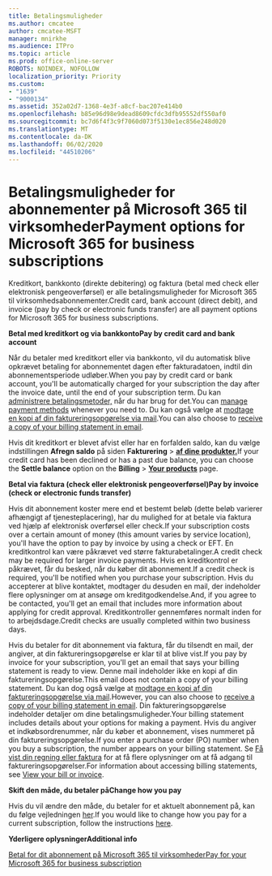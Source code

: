 ```yaml
---
title: Betalingsmuligheder
ms.author: cmcatee
author: cmcatee-MSFT
manager: mnirkhe
ms.audience: ITPro
ms.topic: article
ms.prod: office-online-server
ROBOTS: NOINDEX, NOFOLLOW
localization_priority: Priority
ms.custom:
- "1639"
- "9000134"
ms.assetid: 352a02d7-1368-4e3f-a8cf-bac207e414b0
ms.openlocfilehash: b85e96d98e9dead8609cfdc3dfb95552df550af0
ms.sourcegitcommit: bc7d6f4f3c9f7060d073f5130e1ec856e248d020
ms.translationtype: MT
ms.contentlocale: da-DK
ms.lasthandoff: 06/02/2020
ms.locfileid: "44510206"
---
```

# <a name="payment-options-for-microsoft-365-for-business-subscriptions"></a><span data-ttu-id="d2120-102">Betalingsmuligheder for abonnementer på Microsoft 365 til virksomheder</span><span class="sxs-lookup"><span data-stu-id="d2120-102">Payment options for Microsoft 365 for business subscriptions</span></span>
  
<span data-ttu-id="d2120-103">Kreditkort, bankkonto (direkte debitering) og faktura (betal med check eller elektronisk pengeoverførsel) er alle betalingsmuligheder for Microsoft 365 til virksomhedsabonnementer.</span><span class="sxs-lookup"><span data-stu-id="d2120-103">Credit card, bank account (direct debit), and invoice (pay by check or electronic funds transfer) are all payment options for Microsoft 365 for business subscriptions.</span></span>
  
<span data-ttu-id="d2120-104">**Betal med kreditkort og via bankkonto**</span><span class="sxs-lookup"><span data-stu-id="d2120-104">**Pay by credit card and bank account**</span></span>
  
<span data-ttu-id="d2120-105">Når du betaler med kreditkort eller via bankkonto, vil du automatisk blive opkrævet betaling for abonnementet dagen efter fakturadatoen, indtil din abonnementsperiode udløber.</span><span class="sxs-lookup"><span data-stu-id="d2120-105">When you pay by credit card or bank account, you'll be automatically charged for your subscription the day after the invoice date, until the end of your subscription term.</span></span> <span data-ttu-id="d2120-106">Du kan [administrere betalingsmetoder,](https://docs.microsoft.com/microsoft-365/commerce/billing-and-payments/manage-payment-methods) når du har brug for det.</span><span class="sxs-lookup"><span data-stu-id="d2120-106">You can [manage payment methods](https://docs.microsoft.com/microsoft-365/commerce/billing-and-payments/manage-payment-methods) whenever you need to.</span></span> <span data-ttu-id="d2120-107">Du kan også vælge at [modtage en kopi af din faktureringsopgørelse via mail](https://docs.microsoft.com/microsoft-365/commerce/billing-and-payments/pay-for-your-subscription#receive-a-copy-of-your-billing-statement-in-email).</span><span class="sxs-lookup"><span data-stu-id="d2120-107">You can also choose to [receive a copy of your billing statement in email](https://docs.microsoft.com/microsoft-365/commerce/billing-and-payments/pay-for-your-subscription#receive-a-copy-of-your-billing-statement-in-email).</span></span>
  
<span data-ttu-id="d2120-108">Hvis dit kreditkort er blevet afvist eller har en forfalden saldo, kan du vælge indstillingen **Afregn saldo** på siden **Fakturering** \> **[af dine produkter.](https://go.microsoft.com/fwlink/p/?linkid=842054)**</span><span class="sxs-lookup"><span data-stu-id="d2120-108">If your credit card has been declined or has a past due balance, you can choose the **Settle balance** option on the **Billing** \> **[Your products](https://go.microsoft.com/fwlink/p/?linkid=842054)** page.</span></span>
  
<span data-ttu-id="d2120-109">**Betal via faktura (check eller elektronisk pengeoverførsel)**</span><span class="sxs-lookup"><span data-stu-id="d2120-109">**Pay by invoice (check or electronic funds transfer)**</span></span>
  
<span data-ttu-id="d2120-110">Hvis dit abonnement koster mere end et bestemt beløb (dette beløb varierer afhængigt af tjenesteplacering), har du mulighed for at betale via faktura ved hjælp af elektronisk overførsel eller check.</span><span class="sxs-lookup"><span data-stu-id="d2120-110">If your subscription costs over a certain amount of money (this amount varies by service location), you'll have the option to pay by invoice by using a check or EFT.</span></span> <span data-ttu-id="d2120-111">En kreditkontrol kan være påkrævet ved større fakturabetalinger.</span><span class="sxs-lookup"><span data-stu-id="d2120-111">A credit check may be required for larger invoice payments.</span></span> <span data-ttu-id="d2120-112">Hvis en kreditkontrol er påkrævet, får du besked, når du køber dit abonnement.</span><span class="sxs-lookup"><span data-stu-id="d2120-112">If a credit check is required, you'll be notified when you purchase your subscription.</span></span> <span data-ttu-id="d2120-113">Hvis du accepterer at blive kontaktet, modtager du desuden en mail, der indeholder flere oplysninger om at ansøge om kreditgodkendelse.</span><span class="sxs-lookup"><span data-stu-id="d2120-113">And, if you agree to be contacted, you'll get an email that includes more information about applying for credit approval.</span></span> <span data-ttu-id="d2120-114">Kreditkontroller gennemføres normalt inden for to arbejdsdage.</span><span class="sxs-lookup"><span data-stu-id="d2120-114">Credit checks are usually completed within two business days.</span></span>
  
<span data-ttu-id="d2120-115">Hvis du betaler for dit abonnement via faktura, får du tilsendt en mail, der angiver, at din faktureringsopgørelse er klar til at blive vist.</span><span class="sxs-lookup"><span data-stu-id="d2120-115">If you pay by invoice for your subscription, you'll get an email that says your billing statement is ready to view.</span></span> <span data-ttu-id="d2120-116">Denne mail indeholder ikke en kopi af din faktureringsopgørelse.</span><span class="sxs-lookup"><span data-stu-id="d2120-116">This email does not contain a copy of your billing statement.</span></span> <span data-ttu-id="d2120-117">Du kan dog også vælge at [modtage en kopi af din faktureringsopgørelse via mail](https://docs.microsoft.com/microsoft-365/commerce/billing-and-payments/pay-for-your-subscription#receive-a-copy-of-your-billing-statement-in-email).</span><span class="sxs-lookup"><span data-stu-id="d2120-117">However, you can also choose to [receive a copy of your billing statement in email](https://docs.microsoft.com/microsoft-365/commerce/billing-and-payments/pay-for-your-subscription#receive-a-copy-of-your-billing-statement-in-email).</span></span> <span data-ttu-id="d2120-118">Din faktureringsopgørelse indeholder detaljer om dine betalingsmuligheder.</span><span class="sxs-lookup"><span data-stu-id="d2120-118">Your billing statement includes details about your options for making a payment.</span></span> <span data-ttu-id="d2120-119">Hvis du angiver et indkøbsordrenummer, når du køber et abonnement, vises nummeret på din faktureringsopgørelse.</span><span class="sxs-lookup"><span data-stu-id="d2120-119">If you enter a purchase order (PO) number when you buy a subscription, the number appears on your billing statement.</span></span> <span data-ttu-id="d2120-120">Se [Få vist din regning eller faktura](https://docs.microsoft.com/microsoft-365/commerce/billing-and-payments/view-your-bill-or-invoice) for at få flere oplysninger om at få adgang til faktureringsopgørelser.</span><span class="sxs-lookup"><span data-stu-id="d2120-120">For information about accessing billing statements, see [View your bill or invoice](https://docs.microsoft.com/microsoft-365/commerce/billing-and-payments/view-your-bill-or-invoice).</span></span>
  
<span data-ttu-id="d2120-121">**Skift den måde, du betaler på**</span><span class="sxs-lookup"><span data-stu-id="d2120-121">**Change how you pay**</span></span>
  
<span data-ttu-id="d2120-122">Hvis du vil ændre den måde, du betaler for et aktuelt abonnement på, kan du følge vejledningen [her](https://docs.microsoft.com/microsoft-365/commerce/billing-and-payments/change-payment-method).</span><span class="sxs-lookup"><span data-stu-id="d2120-122">If you would like to change how you pay for a current subscription, follow the instructions [here](https://docs.microsoft.com/microsoft-365/commerce/billing-and-payments/change-payment-method).</span></span>
  
<span data-ttu-id="d2120-123">**Yderligere oplysninger**</span><span class="sxs-lookup"><span data-stu-id="d2120-123">**Additional info**</span></span>
  
[<span data-ttu-id="d2120-124">Betal for dit abonnement på Microsoft 365 til virksomheder</span><span class="sxs-lookup"><span data-stu-id="d2120-124">Pay for your Microsoft 365 for business subscription</span></span>](https://docs.microsoft.com/microsoft-365/commerce/billing-and-payments/pay-for-your-subscription)